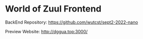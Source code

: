 # World of Zuul Frontend

BackEnd Repository: https://github.com/wutcst/sept2-2022-nano

Preview Website: http://dggua.top:3000/

